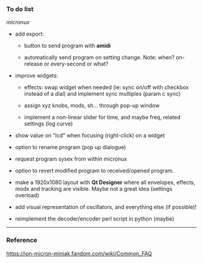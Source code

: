 ### To do list
*micronux*

  - add export:

      - button to send program with **amidi**

      - automatically send program on setting change. Note: when? on-release or every-second or what?

  - improve widgets:

      - effects: swap widget when needed (ie: sync on/off with checkbox instead of a dial) and implement sync multiples (param c sync)

      - assign xyz knobs, mods, sh... through pop-up window

      - implement a non-linear slider for time, and maybe freq, related settings (log curve)


  - show value on "lcd" when focusing (right-click) on a widget

  - option to rename program (pop up dialogue)

  - request program sysex from within micronux

  - option to revert modified program to received/opened program.  

  - make a 1920x1080 layout with **Qt Designer** where all envelopes, effects, mods and tracking are visible. Maybe not a great idea (settings overload)

  - add visual representation of oscillators, and everything else (if possible)!

  - reimplement the decoder/encoder perl script in python (maybe)

----

### Reference

https://ion-micron-miniak.fandom.com/wiki/Common_FAQ
